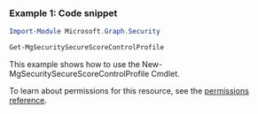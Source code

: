 ### Example 1: Code snippet

```powershellImport-Module Microsoft.Graph.Security

Get-MgSecuritySecureScoreControlProfile
```
This example shows how to use the New-MgSecuritySecureScoreControlProfile Cmdlet.
To learn about permissions for this resource, see the [permissions reference](/graph/permissions-reference).


